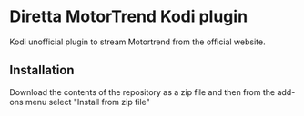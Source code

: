 # Diretta MotorTrend Kodi plugin

Kodi unofficial plugin to stream Motortrend from the official website.

## Installation

Download the contents of the repository as a zip file and then from the add-ons menu select "Install from zip file"
